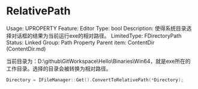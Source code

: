 # RelativePath

Usage: UPROPERTY
Feature: Editor
Type: bool
Description: 使得系统目录选择对话框的结果为当前运行exe的相对路径。
LimitedType: FDirectoryPath 
Status: Linked
Group: Path Property
Parent item: ContentDir (ContentDir.md)

当前目录为：D:\github\GitWorkspace\Hello\Binaries\Win64，就是exe所在的工作目录。选择的目录会被转换为相对路径。

```cpp
Directory = IFileManager::Get().ConvertToRelativePath(*Directory);
```